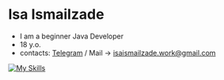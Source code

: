 # Isa Ismailzade
- I am a beginner Java Developer
- 18 y.o.
- contacts: [Telegram](https://t.me/isa_ismailzade) / Mail -> isaismailzade.work@gmail.com

<!---
IsaIsmailzade/IsaIsmailzade is a ✨ special ✨ repository because its `README.md` (this file) appears on your GitHub profile.
You can click the Preview link to take a look at your changes.
--->
[![My Skills](https://skillicons.dev/icons?i=java)](https://skillicons.dev)

